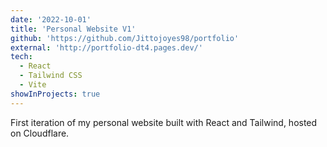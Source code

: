 ```yaml
---
date: '2022-10-01'
title: 'Personal Website V1'
github: 'https://github.com/Jittojoyes98/portfolio'
external: 'http://portfolio-dt4.pages.dev/'
tech:
  - React
  - Tailwind CSS
  - Vite
showInProjects: true
---
```


First iteration of my personal website built with React and Tailwind, hosted on Cloudflare.
